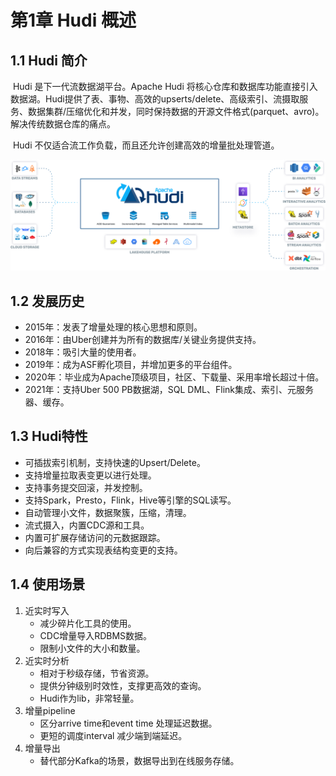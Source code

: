 # 第1章 Hudi 概述

## 1.1 Hudi 简介

​	Hudi 是下一代流数据湖平台。Apache Hudi 将核心仓库和数据库功能直接引入数据湖。Hudi提供了表、事物、高效的upserts/delete、高级索引、流摄取服务、数据集群/压缩优化和并发，同时保持数据的开源文件格式(parquet、avro)。解决传统数据仓库的痛点。

​	Hudi 不仅适合流工作负载，而且还允许创建高效的增量批处理管道。

![image-20250310160741135](../img/image-20250310160741135.png)

## 1.2 发展历史

* 2015年：发表了增量处理的核心思想和原则。
* 2016年：由Uber创建并为所有的数据库/关键业务提供支持。
* 2018年：吸引大量的使用者。
* 2019年：成为ASF孵化项目，并增加更多的平台组件。
* 2020年：毕业成为Apache顶级项目，社区、下载量、采用率增长超过十倍。
* 2021年：支持Uber 500 PB数据湖，SQL DML、Flink集成、索引、元服务器、缓存。

## 1.3 Hudi特性

* 可插拔索引机制，支持快速的Upsert/Delete。
* 支持增量拉取表变更以进行处理。
* 支持事务提交回滚，并发控制。
* 支持Spark，Presto，Flink，Hive等引擎的SQL读写。
* 自动管理小文件，数据聚簇，压缩，清理。
* 流式摄入，内置CDC源和工具。
* 内置可扩展存储访问的元数据跟踪。
* 向后兼容的方式实现表结构变更的支持。

## 1.4 使用场景

1. 近实时写入
   * 减少碎片化工具的使用。
   * CDC增量导入RDBMS数据。
   * 限制小文件的大小和数量。
2. 近实时分析
   * 相对于秒级存储，节省资源。
   * 提供分钟级别时效性，支撑更高效的查询。
   * Hudi作为lib，非常轻量。
3. 增量pipeline
   * 区分arrive time和event time 处理延迟数据。
   * 更短的调度interval 减少端到端延迟。
4. 增量导出
   * 替代部分Kafka的场景，数据导出到在线服务存储。
